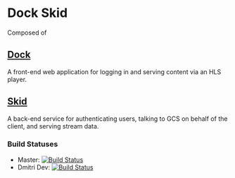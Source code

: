 # Dock Skid

Composed of

## [Dock](dock)

A front-end web application for logging in and serving content via an HLS player.

## [Skid](skidbladnir)

A back-end service for authenticating users, talking to GCS on behalf of the client, and serving stream data.

### Build Statuses
* Master: [![Build Status](https://travis-ci.org/FoxtrotCore/dock-skid.svg?branch=master)](https://travis-ci.org/FoxtrotCore/dock-skid)
* Dmitri Dev: [![Build Status](https://travis-ci.org/FoxtrotCore/dock-skid.svg?branch=dmitri-dev)](https://travis-ci.org/FoxtrotCore/dock-skid)
